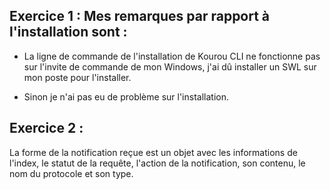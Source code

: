 ## Exercice 1 : Mes remarques par rapport à l'installation sont : 
- La ligne de commande de l'installation de Kourou CLI ne fonctionne pas sur l'invite de commande de mon Windows, j'ai dû installer un SWL sur mon poste pour l'installer.

- Sinon je n'ai pas eu de problème sur l'installation.

## Exercice 2 : 
La forme de la notification reçue est un objet avec les informations de l'index, le statut de la requête, l'action de la notification, son contenu, le nom du protocole et son type.
 
